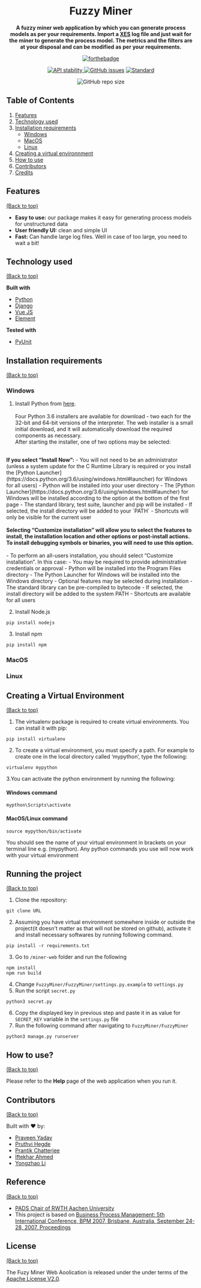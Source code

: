 <h1 align="center">Fuzzy Miner</h1>
<div align="center">
  <strong>A fuzzy miner web application by which you can generate process models as per your requirements. Import a <a href="http://xes-standard.org/" target="_blank">XES</a> log file and just wait for the miner to generate the process model. The metrics and the filters are at your disposal and can be modified as per your requirements.</strong>
</div>
<div align="center">
  
  [![forthebadge](http://forthebadge.com/images/badges/made-with-python.svg)](http://forthebadge.com)
  <br>
  <!-- Stability -->
  <a href="https://nodejs.org/api/documentation.html#documentation_stability_index">
    <img src="https://img.shields.io/badge/stability-stable-orange.svg?style=flat-square"
      alt="API stability" />
  </a>
  <a href="https://github.com/fnc11/FuzzyMiner/issues"><img alt="GitHub issues" src="https://img.shields.io/github/issues/fnc11/FuzzyMiner"></a>
  <!-- Standard -->
  <a href="https://standardjs.com">
    <img src="https://img.shields.io/badge/code%20style-standard-brightgreen.svg?style=flat-square"
      alt="Standard" />
  </a>
  
  ![GitHub repo size](https://img.shields.io/github/repo-size/fnc11/fuzzyminer)
  
</div>

## Table of Contents
1. [Features](#features)
2. [Technology used](#technology-used)
3. [Installation requirements](#installation-requirements)
    - [Windows](#windows)
    - [MacOS](#macos)
    - [Linux](#linux)
4. [Creating a virtual environnment](#creating-a-virtual-environment)
5. [How to use](#how-to-use)
7. [Contributors](#contributors)
8. [Credits](#credits)

## Features

[(Back to top)](#table-of-contents)

- __Easy to use:__ our package makes it easy for generating process models for unstructured data
- __User friendly UI:__ clean and simple UI
- __Fast:__ Can handle large log files. Well in case of too large, you need to wait a bit!

## Technology used

[(Back to top)](#table-of-contents)

<b>Built with</b>
- [Python](https://www.python.org/)
- [Django](https://www.djangoproject.com/)
- [Vue JS](https://vuejs.org/)
- [Element](https://element.eleme.io/#/en-US)

<b>Tested with</b>
- [PyUnit](https://docs.python.org/2/library/unittest.html)

## Installation requirements

[(Back to top)](#table-of-contents)

### Windows
1. Install Python from [here](https://www.python.org/). <br> <br>
Four Python 3.6 installers are available for download - two each for the 32-bit and 64-bit versions of the interpreter. The web installer is a small initial download, and it will automatically download the required components as necessary.<br>
After starting the installer, one of two options may be selected:
<br>
<b>If you select “Install Now”:</b>
- You will not need to be an administrator (unless a system update for the C Runtime Library is required or you install the [Python Launcher](https://docs.python.org/3.6/using/windows.html#launcher) for Windows for all users)
- Python will be installed into your user directory
- The [Python Launcher](https://docs.python.org/3.6/using/windows.html#launcher) for Windows will be installed according to the option at the bottom of the first page
- The standard library, test suite, launcher and pip will be installed
- If selected, the install directory will be added to your `PATH`
- Shortcuts will only be visible for the current user<br><br>
<b>Selecting “Customize installation” will allow you to select the features to install, the installation location and other options or post-install actions. To install debugging symbols or binaries, you will need to use this option.</b><br><br>
- To perform an all-users installation, you should select “Customize installation”. In this case:
- You may be required to provide administrative credentials or approval
- Python will be installed into the Program Files directory
- The Python Launcher for Windows will be installed into the Windows directory
- Optional features may be selected during installation
- The standard library can be pre-compiled to bytecode
- If selected, the install directory will be added to the system PATH
- Shortcuts are available for all users
<br>

2. Install Node.js
```
pip install nodejs
```
3. Install npm
```
pip install npm
```

### MacOS

### Linux

## Creating a Virtual Environment

[(Back to top)](#table-of-contents)

1. The virtualenv package is required to create virtual environments. You can install it with pip:
```
pip install virtualenv
``` 
2. To create a virtual environment, you must specify a path. For example to create one in the local directory called ‘mypython’, type the following:
```
virtualenv mypython
```
3.You can activate the python environment by running the following:
#### Windows command
```
mypthon\Scripts\activate
```
#### MacOS/Linux command
```
source mypython/bin/activate
```
You should see the name of your virtual environment in brackets on your terminal line e.g. (mypython). Any python commands you use will now work with your virtual environment

## Running the project

[(Back to top)](#table-of-contents)

1. Clone the repository:
```
git clone URL
```
2. Assuming you have virtual environment somewhere inside or outside the project(it doesn't matter as that will not be stored on github), activate it and install necessary softwares by running following command.
```
pip install -r requirements.txt 
```
3. Go to `/miner-web` folder and run the following
```
npm install
npm run build
```
4. Change `FuzzyMiner/FuzzyMiner/settings.py.example` to `settings.py`
5. Run the script `secret.py`
```
python3 secret.py
```
6. Copy the displayed key in previous step and paste it in as value for `SECRET_KEY` variable in the `settings.py` file
7. Run the following command after navigating to `FuzzyMiner/FuzzyMiner`
```
python3 manage.py runserver
```
## How to use?

[(Back to top)](#table-of-contents)

Please refer to the <b>Help</b> page of the web application when you run it.

## Contributors

[(Back to top)](#table-of-contents)

Built with ❤ by:

* [Praveen Yadav](https://github.com/fnc11) 
* [Pruthvi Hegde](https://github.com/pruthvi11) 
* [Prantik Chatterjee](https://github.com/Prantikc22)
* [Iftekhar Ahmed](https://github.com/iftekhar-ahmed)
* [Yongzhao Li](https://github.com/Pireirik) 


## Reference

[(Back to top)](#table-of-contents)

* [PADS Chair of RWTH Aachen University](https://www.pads.rwth-aachen.de/go/id/pnbx/?lidx=1)
* This project is based on [ Business Process Management: 5th International Conference, BPM 2007, Brisbane, Australia, September 24-28, 2007. Proceedings](https://www.researchgate.net/publication/221586306_Fuzzy_Mining_-_Adaptive_Process_Simplification_Based_on_Multi-perspective_Metrics)

## License

[(Back to top)](#table-of-contents)

The Fuzy Miner Web Aoolication is released under the under terms of the [Apache License V2.0](LICENSE).
